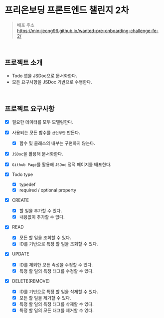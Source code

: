 # 프리온보딩 프론트엔드 챌린지 2차

> 배포 주소 <br/>
https://min-jeong96.github.io/wanted-pre-onboarding-challenge-fe-2/

<br />

## 프로젝트 소개

- Todo 앱을 JSDoc으로 문서화한다.
- 모든 요구사항을 JSDoc 기반으로 수행한다.

<br />

## 프로젝트 요구사항

- [x] 필요한 데이터를 모두 모델링한다.
- [x] 사용되는 모든 함수를 ```선언부만``` 만든다.
  - [x] 함수 및 클래스의 내부는 구현하지 않는다.
- [x] ```JSDoc```을 활용해 문서화한다.
- [x] ```Github Page```를 활용해 ```JSDoc``` 정적 페이지를 배포한다.

- [x] Todo type
  - [x] typedef
  - [x] required / optional property
- [x] CREATE
  - [x] 할 일을 추가할 수 있다.
  - [x] 내용없이 추가할 수 없다.
- [x] READ
  - [x] 모든 할 일을 조회할 수 있다.
  - [x] ID를 기반으로 특정 할 일을 조회할 수 있다.
- [x] UPDATE
  - [x] ID를 제외한 모든 속성을 수정할 수 있다.
  - [x] 특정 할 일의 특정 태그를 수정할 수 있다.
- [x] DELETE(REMOVE)
  - [x] ID를 기반으로 특정 할 일을 삭제할 수 있다.
  - [x] 모든 할 일을 제거할 수 있다.
  - [x] 특정 할 일의 특정 태그를 삭제할 수 있다.
  - [x] 특정 할 일의 모든 태그를 제거할 수 있다.